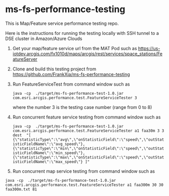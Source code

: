 # ms-fs-performance-testing
This is Map/Feature service performance testing repo.

Here is the instructions for running the testing locally with SSH tunnel to a DSE cluster in Amazon/Azure Clouds

1. Get your map/feature service url from the MAT Pod such as https://us-iotdev.arcgis.com/fx1010d/maps/arcgis/rest/services/space_stations/FeatureServer

2. Clone and build this testing project from https://github.com/FrankXia/ms-fs-performance-testing

3. Run FeatureServiceTest from command window such as 

    `java -cp  ./target/ms-fs-performance-test-1.0.jar com.esri.arcgis.performance.test.FeatureServiceTester 3`
    
    where the number 3 is the testing case number (range from 0 to 8)
    
4. Run concurrent feature service testing from command window such as 

    `java -cp  ./target/ms-fs-performance-test-1.0.jar com.esri.arcgis.performance.test.FeatureServiceTester a1 faa30m 3 3 dest  "[ {\"statisticType\":\"avg\",\"onStatisticField\":\"speed\",\"outStatisticFieldName\":\"avg_speed\"}, {\"statisticType\":\"min\",\"onStatisticField\":\"speed\",\"outStatisticFieldName\":\"min_speed\"}, {\"statisticType\":\"max\",\"onStatisticField\":\"speed\",\"outStatisticFieldName\":\"max_speed\"} ]"`
    
5.  Run concurrent map service testing from command window such as
 
 `java -cp  ./target/ms-fs-performance-test-1.0.jar com.esri.arcgis.performance.test.FeatureServiceTester a1 faa300m 30 30 faa300m.txt 81`


